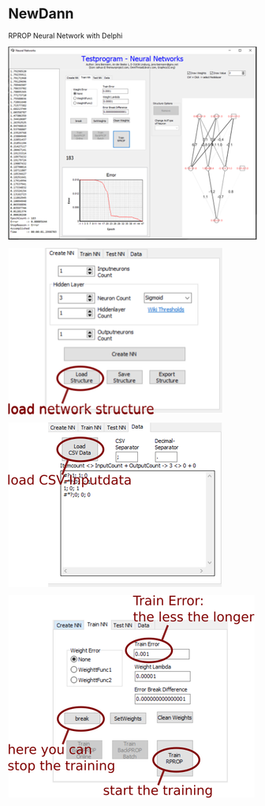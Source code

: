 # NewDann
RPROP Neural Network with Delphi 

![Main](/Image/Main-Win2.png) 

![Create NN](/Image/Main-CreateNN1.png) 

![Load Data](/Image/Main-Data1.png) 

![Load Data](/Image/Main-TrainNN1.png)
